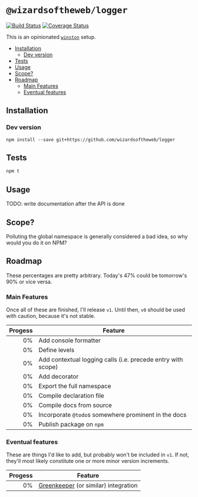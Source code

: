 # `@wizardsoftheweb/logger`

[![Build Status](https://travis-ci.org/wizardsoftheweb/logger.svg?branch=master)](https://travis-ci.org/wizardsoftheweb/logger) [![Coverage Status](https://coveralls.io/repos/github/wizardsoftheweb/logger/badge.svg?branch=master)](https://coveralls.io/github/wizardsoftheweb/logger?branch=master)

This is an opinionated [`winston`](https://github.com/winstonjs/winston) setup.

<!-- MarkdownTOC -->

- [Installation](#installation)
    - [Dev version](#devversion)
- [Tests](#tests)
- [Usage](#usage)
- [Scope?](#scope)
- [Roadmap](#roadmap)
    - [Main Features](#mainfeatures)
    - [Eventual features](#eventualfeatures)

<!-- /MarkdownTOC -->


## Installation

<!--
```bash
npm install @wizardsoftheweb/logger
```
-->

### Dev version

```
npm install --save git+https://github.com/wizardsoftheweb/logger
```

## Tests

```bash
npm t
```

## Usage

TODO: write documentation after the API is done


## Scope?

Polluting the global namespace is generally considered a bad idea, so why would you do it on NPM?

## Roadmap

These percentages are pretty arbitrary. Today's 47% could be tomorrow's 90% or vice versa.

### Main Features

Once all of these are finished, I'll release `v1`. Until then, `v0` should be used with caution, because it's not stable.

| Progess | Feature |
| ------: | ------- |
|      0% | Add console formatter |
|      0% | Define levels |
|      0% | Add contextual logging calls (i.e. precede entry with scope) |
|      0% | Add decorator |
|      0% | Export the full namespace |
|      0% | Compile declaration file |
|      0% | Compile docs from source |
|      0% | Incorporate `@todo`s somewhere prominent in the docs |
|      0% | Publish package on `npm` |

### Eventual features

These are things I'd like to add, but probably won't be included in `v1`. If not, they'll most likely constitute one or more minor version increments.

| Progess | Feature |
| ------: | ------- |
|      0% | [Greenkeeper](https://greenkeeper.io/) (or similar) integration |
